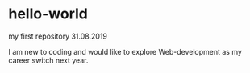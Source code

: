 # hello-world
my first repository 31.08.2019

I am new to coding and would like to explore Web-development as my career switch next year.
